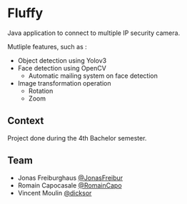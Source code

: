 # Fluffy

Java application to connect to multiple IP security camera.

Mutliple features, such as :

* Object detection using Yolov3
* Face detection using OpenCV
    * Automatic mailing system on face detection
* Image transformation operation
    * Rotation
    * Zoom
    
## Context

Project done during the 4th Bachelor semester.

## Team

* Jonas Freiburghaus [@JonasFreibur](https://github.com/JonasFreibur)
* Romain Capocasale [@RomainCapo](https://github.com/RomainCapo)
* Vincent Moulin [@dicksor](https://github.com/dicksor)
